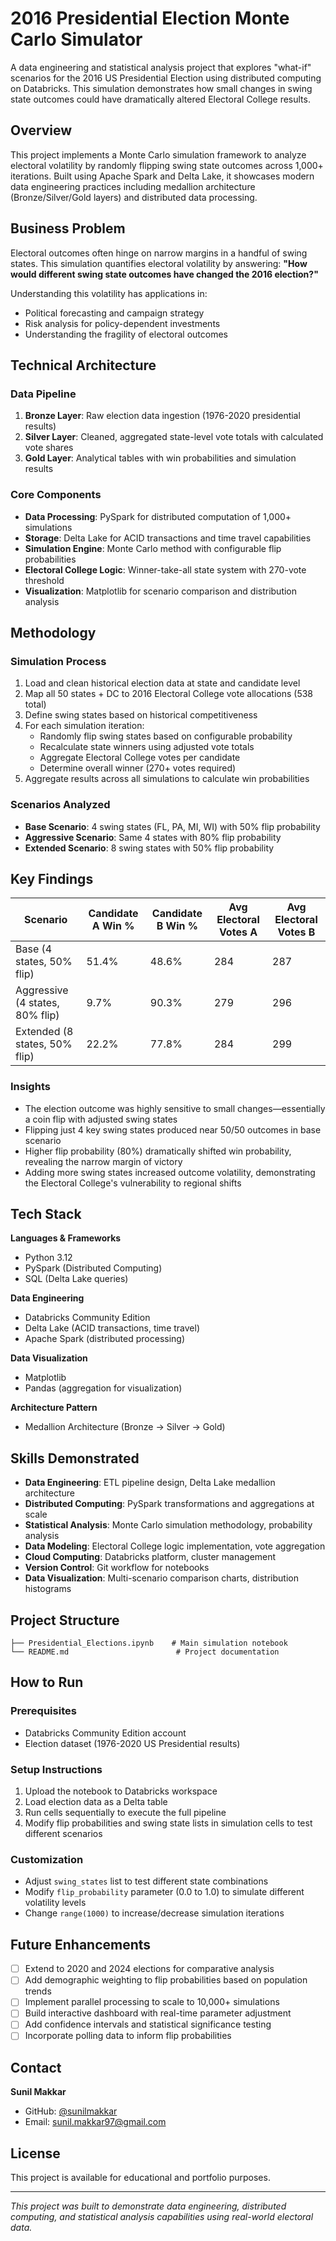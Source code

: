 # 2016 Presidential Election Monte Carlo Simulator

A data engineering and statistical analysis project that explores "what-if" scenarios for the 2016 US Presidential Election using distributed computing on Databricks. This simulation demonstrates how small changes in swing state outcomes could have dramatically altered Electoral College results.

## Overview

This project implements a Monte Carlo simulation framework to analyze electoral volatility by randomly flipping swing state outcomes across 1,000+ iterations. Built using Apache Spark and Delta Lake, it showcases modern data engineering practices including medallion architecture (Bronze/Silver/Gold layers) and distributed data processing.

## Business Problem

Electoral outcomes often hinge on narrow margins in a handful of swing states. This simulation quantifies electoral volatility by answering: **"How would different swing state outcomes have changed the 2016 election?"**

Understanding this volatility has applications in:
- Political forecasting and campaign strategy
- Risk analysis for policy-dependent investments
- Understanding the fragility of electoral outcomes

## Technical Architecture

### Data Pipeline
1. **Bronze Layer**: Raw election data ingestion (1976-2020 presidential results)
2. **Silver Layer**: Cleaned, aggregated state-level vote totals with calculated vote shares
3. **Gold Layer**: Analytical tables with win probabilities and simulation results

### Core Components
- **Data Processing**: PySpark for distributed computation of 1,000+ simulations
- **Storage**: Delta Lake for ACID transactions and time travel capabilities
- **Simulation Engine**: Monte Carlo method with configurable flip probabilities
- **Electoral College Logic**: Winner-take-all state system with 270-vote threshold
- **Visualization**: Matplotlib for scenario comparison and distribution analysis

## Methodology

### Simulation Process
1. Load and clean historical election data at state and candidate level
2. Map all 50 states + DC to 2016 Electoral College vote allocations (538 total)
3. Define swing states based on historical competitiveness
4. For each simulation iteration:
   - Randomly flip swing states based on configurable probability
   - Recalculate state winners using adjusted vote totals
   - Aggregate Electoral College votes per candidate
   - Determine overall winner (270+ votes required)
5. Aggregate results across all simulations to calculate win probabilities

### Scenarios Analyzed
- **Base Scenario**: 4 swing states (FL, PA, MI, WI) with 50% flip probability
- **Aggressive Scenario**: Same 4 states with 80% flip probability
- **Extended Scenario**: 8 swing states with 50% flip probability

## Key Findings

| Scenario | Candidate A Win % | Candidate B Win % | Avg Electoral Votes A | Avg Electoral Votes B |
|----------|------------------|-------------------|----------------------|----------------------|
| Base (4 states, 50% flip) | 51.4% | 48.6% | 284 | 287 |
| Aggressive (4 states, 80% flip) | 9.7% | 90.3% | 279 | 296 |
| Extended (8 states, 50% flip) | 22.2% | 77.8% | 284 | 299 |

### Insights
- The election outcome was highly sensitive to small changes—essentially a coin flip with adjusted swing states
- Flipping just 4 key swing states produced near 50/50 outcomes in base scenario
- Higher flip probability (80%) dramatically shifted win probability, revealing the narrow margin of victory
- Adding more swing states increased outcome volatility, demonstrating the Electoral College's vulnerability to regional shifts

## Tech Stack

**Languages & Frameworks**
- Python 3.12
- PySpark (Distributed Computing)
- SQL (Delta Lake queries)

**Data Engineering**
- Databricks Community Edition
- Delta Lake (ACID transactions, time travel)
- Apache Spark (distributed processing)

**Data Visualization**
- Matplotlib
- Pandas (aggregation for visualization)

**Architecture Pattern**
- Medallion Architecture (Bronze → Silver → Gold)

## Skills Demonstrated

- **Data Engineering**: ETL pipeline design, Delta Lake medallion architecture
- **Distributed Computing**: PySpark transformations and aggregations at scale
- **Statistical Analysis**: Monte Carlo simulation methodology, probability analysis
- **Data Modeling**: Electoral College logic implementation, vote aggregation
- **Cloud Computing**: Databricks platform, cluster management
- **Version Control**: Git workflow for notebooks
- **Data Visualization**: Multi-scenario comparison charts, distribution histograms

## Project Structure
```
├── Presidential_Elections.ipynb    # Main simulation notebook
└── README.md                        # Project documentation
```

## How to Run

### Prerequisites
- Databricks Community Edition account
- Election dataset (1976-2020 US Presidential results)

### Setup Instructions
1. Upload the notebook to Databricks workspace
2. Load election data as a Delta table
3. Run cells sequentially to execute the full pipeline
4. Modify flip probabilities and swing state lists in simulation cells to test different scenarios

### Customization
- Adjust `swing_states` list to test different state combinations
- Modify `flip_probability` parameter (0.0 to 1.0) to simulate different volatility levels
- Change `range(1000)` to increase/decrease simulation iterations

## Future Enhancements

- [ ] Extend to 2020 and 2024 elections for comparative analysis
- [ ] Add demographic weighting to flip probabilities based on population trends
- [ ] Implement parallel processing to scale to 10,000+ simulations
- [ ] Build interactive dashboard with real-time parameter adjustment
- [ ] Add confidence intervals and statistical significance testing
- [ ] Incorporate polling data to inform flip probabilities

## Contact

**Sunil Makkar**
- GitHub: [@sunilmakkar](https://github.com/sunilmakkar)
- Email: sunil.makkar97@gmail.com

## License

This project is available for educational and portfolio purposes.

---

*This project was built to demonstrate data engineering, distributed computing, and statistical analysis capabilities using real-world electoral data.*
